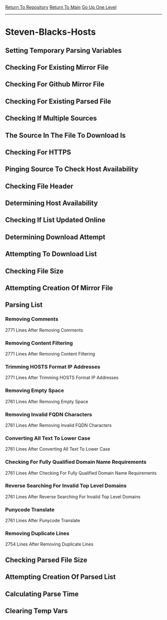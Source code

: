 [Return To Repository](https://github.com/deathbybandaid/piholeparser/)
[Return To Main](https://github.com/deathbybandaid/piholeparser/blob/master/RecentRunLogs/Mainlog.md)
[Go Up One Level](https://github.com/deathbybandaid/piholeparser/blob/master/RecentRunLogs/TopLevelScripts/30-Processing-External-Blacklists.md)
____________________________________
# Steven-Blacks-Hosts
## Setting Temporary Parsing Variables
## Checking For Existing Mirror File
## Checking For Github Mirror File
## Checking For Existing Parsed File
## Checking If Multiple Sources
## The Source In The File To Download Is
## Checking For HTTPS
## Pinging Source To Check Host Availability
## Checking File Header
## Determining Host Availability
## Checking If List Updated Online
## Determining Download Attempt
## Attempting To Download List
## Checking File Size
## Attempting Creation Of Mirror File
## Parsing List
### Removing Comments
2771 Lines After Removing Comments
### Removing Content Filtering
2771 Lines After Removing Content Filtering
### Trimming HOSTS Format IP Addresses
2771 Lines After Trimming HOSTS Format IP Addresses
### Removing Empty Space
2761 Lines After Removing Empty Space
### Removing Invalid FQDN Characters
2761 Lines After Removing Invalid FQDN Characters
### Converting All Text To Lower Case
2761 Lines After Converting All Text To Lower Case
### Checking For Fully Qualified Domain Name Requirements
2761 Lines After Checking For Fully Qualified Domain Name Requirements
### Reverse Searching For Invalid Top Level Domains
2761 Lines After Reverse Searching For Invalid Top Level Domains
### Punycode Translate
2761 Lines After Punycode Translate
### Removing Duplicate Lines
2754 Lines After Removing Duplicate Lines
## Checking Parsed File Size
## Attempting Creation Of Parsed List
## Calculating Parse Time
## Clearing Temp Vars
